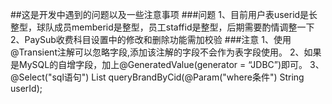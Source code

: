 ##这是开发中遇到的问题以及一些注意事项
###问题
1、目前用户表userid是长整型，球队成员memberid是整型，员工staffid是整型，后期需要酌情调整一下
2、PaySub收费科目设置中的修改和删除功能需加校验
###注意
1、使用@Transient注解可以忽略字段,添加该注解的字段不会作为表字段使用。
2、如果是MySQL的自增字段，加上@GeneratedValue(generator = “JDBC”)即可。
3、@Select("sql语句")
List<User> queryBrandByCid(@Param("where条件") String userId);
